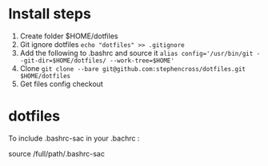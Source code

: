 # Install steps

1. Create folder $HOME/dotfiles
2. Git ignore dotfiles
`echo "dotfiles" >> .gitignore`
4. Add the following to .bashrc and source it 
`alias config='/usr/bin/git --git-dir=$HOME/dotfiles/ --work-tree=$HOME'`
5. Clone
`git clone --bare git@github.com:stephencross/dotfiles.git $HOME/dotfiles`
6. Get files
config checkout 

# dotfiles

To include .bashrc-sac in your .bachrc : 

source /full/path/.bashrc-sac
